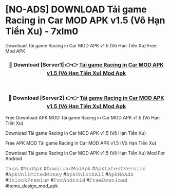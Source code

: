 # [NO-ADS] DOWNLOAD Tải game Racing in Car MOD APK v1.5 (Vô Hạn Tiền Xu) - 7xlm0
Download Tải game Racing in Car MOD APK v1.5 (Vô Hạn Tiền Xu) Free Mod APK

<div align="center">
<h3>🔴 Download [Server1] 👉👉 <a href="https://apk-comot.site?title=Tải_game_Racing_in_Car_MOD_APK_v1.5_(Vô_Hạn_Tiền_Xu)">Tải game Racing in Car MOD APK v1.5 (Vô Hạn Tiền Xu) Mod Apk</a></h3><br>

<h3>🔴 Download [Server2] 👉👉 <a href="https://apk-comot.site?title=Tải_game_Racing_in_Car_MOD_APK_v1.5_(Vô_Hạn_Tiền_Xu)">Tải game Racing in Car MOD APK v1.5 (Vô Hạn Tiền Xu) Mod Apk</a></h3>
</div>


Free Download APK MOD Tải game Racing in Car MOD APK v1.5 (Vô Hạn Tiền Xu)

Download Tải game Racing in Car MOD APK v1.5 (Vô Hạn Tiền Xu) 

Free APK MOD Tải game Racing in Car MOD APK v1.5 (Vô Hạn Tiền Xu) 

Download Tải game Racing in Car MOD APK v1.5 (Vô Hạn Tiền Xu) Mod For Android

𝚃𝚊𝚐𝚜: #𝙼𝚘𝚍𝙰𝚙𝚔 #𝙳𝚘𝚠𝚗𝚕𝚘𝚊𝚍𝙼𝚘𝚍𝙰𝚙𝚔 #𝙰𝚙𝚔𝙻𝚊𝚝𝚎𝚜𝚝𝚅𝚎𝚛𝚜𝚒𝚘𝚗 #𝙰𝚙𝚔𝚄𝚗𝚕𝚒𝚖𝚒𝚝𝚎𝚍𝙼𝚘𝚗𝚎𝚢 #𝙰𝚙𝚔𝚄𝚗𝚕𝚘𝚌𝚔𝙰𝚕𝚕 #𝙰𝚙𝚔𝙽𝚘𝙰𝚍𝚜 #𝚄𝚗𝚕𝚘𝚌𝚔𝙿𝚛𝚎𝚖𝚒𝚞𝚖 #𝙵𝚘𝚛𝙰𝚗𝚍𝚛𝚘𝚒𝚍 #𝙵𝚛𝚎𝚎𝙳𝚘𝚠𝚗𝚕𝚘𝚊𝚍 #home_design_mod_apk